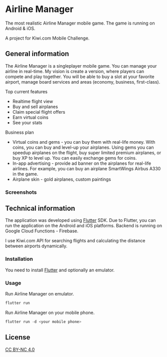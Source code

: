 # Airline Manager

The most realistic Airline Manager mobile game. The game is running on Android & iOS. 

A project for Kiwi.com Mobile Challenge.

## General information

The Airline Manager is a singleplayer mobile game. You can manage your airline in real-time. My vision is create a version, where players can compete and play together. You will be able to buy a slot at your favorite airport, manage board services and areas (economy, business, first-class).     

Top current features
* Realtime flight view
* Buy and sell airplanes
* Claim special flight offers
* Earn virtual coins
* See your stats

Business plan
 * Virtual coins and gems - you can buy them with real-life money. With coins, you can buy and level-up your airplanes. Using gems you can speedup airplanes on the flight, buy super limited premium airplanes, or buy XP to level up. You can easily exchange gems for coins.
* In-app advertising - provide ad banner on the airplanes for real-life airlines. For example, you can buy an airplane SmartWings Airbus A330 in the game.
* Airplane skin - gold airplanes, custom paintings

 
### Screenshots


## Technical information

The application was developed using [Flutter](https://flutter.dev) SDK. Due to Flutter, you can run the application on the Android and iOS platforms. Backend is running on Google Cloud Functions - Firebase.

I use Kiwi.com API for searching flights and calculating the distance between airports dynamically.

### Installation

You need to install [Flutter](https://flutter.dev/docs/get-started/install) and optionally an emulator.

### Usage

Run Airline Manager on emulator.
```dart
flutter run
```

Run Airline Manager on your mobile phone.
```dart
flutter run -d <your mobile phone>
```

## License

[CC BY-NC 4.0](https://docs.google.com/document/d/1wiSokF4ifgp1oCCoTu5mzmwKoTfZPqktBoTx1AqyhBg/edit?usp=sharing)